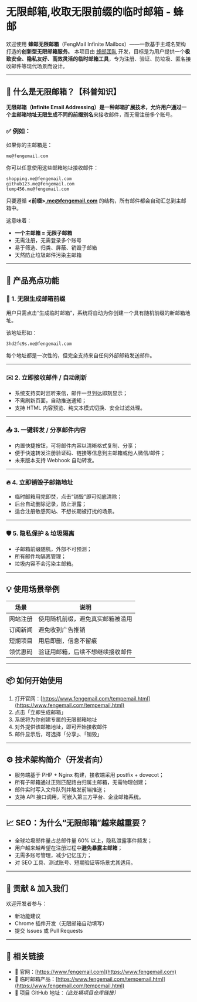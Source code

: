 
# 无限邮箱,收取无限前缀的临时邮箱 - 蜂邮

欢迎使用 **蜂邮无限邮箱**（FengMail Infinite Mailbox）——一款基于主域名架构打造的**创新型无限邮箱服务**。
本项目由 [蜂邮团队](https://www.fengemail.com) 开发，目标是为用户提供一个**极致安全、隐私友好、高效灵活的临时邮箱工具**，专为注册、验证、防垃圾、匿名接收邮件等现代场景而设计。

---

## 🧠 什么是无限邮箱？【科普知识】

**无限邮箱（Infinite Email Addressing）**是一种邮箱扩展技术，允许用户通过一个主邮箱地址**无限生成不同的前缀别名**来接收邮件，而无需注册多个账号。

### ✅ 例如：

如果你的主邮箱是：

```
me@fengemail.com
```

你可以任意使用这些邮箱地址接收邮件：

```
shopping.me@fengemail.com  
github123.me@fengemail.com
temp456.me@fengemail.com  
```

只要遵循 **<前缀>[.me@fengemail.com](mailto:.me@fengemail.com)** 的结构，所有邮件都会自动汇总到主邮箱中。

这意味着：

* **一个主邮箱 = 无限子邮箱**
* 无需注册，无需登录多个账号
* 易于筛选、归类、屏蔽、销毁子邮箱
* 天然防止垃圾邮件污染主邮箱

---

## 🚀 产品亮点功能

### 🔄 1. **无限生成邮箱前缀**

用户只需点击“生成临时邮箱”，系统将自动为你创建一个具有随机前缀的新邮箱地址。

该地址形如：

```
3hd2fc9s.me@fengemail.com
```

每个地址都是一次性的，但完全支持来自任何外部邮箱发送邮件。

---

### ✉️ 2. **立即接收邮件 / 自动刷新**

* 系统支持实时监听来信，邮件一旦到达即刻显示；
* 不需刷新页面，自动推送通知；
* 支持 HTML 内容预览、纯文本模式切换、安全过滤处理。

---

### 📤 3. **一键转发 / 分享邮件内容**

* 内置快捷按钮，可将邮件内容以清晰格式复制、分享；
* 便于快速转发注册验证码、链接等信息到主邮箱或他人微信/邮件；
* 未来版本支持 Webhook 自动转发。

---

### 🔥 4. **立即销毁子邮箱地址**

* 临时邮箱用完即焚，点击“销毁”即可彻底清除；
* 后台自动删除记录，防止泄露；
* 适合注册敏感网站、不想长期被打扰的场景。

---

### 🛡️ 5. **隐私保护 & 垃圾隔离**

* 子邮箱前缀随机，外部不可预测；
* 所有邮件均隔离管理；
* 垃圾内容不会污染主邮箱。

---

## 💡 使用场景举例

| 场景   | 说明               |
| ---- | ---------------- |
| 网站注册 | 使用随机前缀，避免真实邮箱被滥用 |
| 订阅新闻 | 避免收到广告推销         |
| 短期项目 | 用后即删，信息不留痕       |
| 领优惠码 | 验证用邮箱，后续不想继续接收邮件 |

---

## 📦 如何开始使用

1. 打开官网：[https://www.fengemail.com/tempemail.html](https://www.fengemail.com/tempemail.html)
2. 点击「立即生成邮箱」
3. 系统将为你创建专属的无限邮箱地址
4. 对外提供该邮箱地址，即可开始接收邮件
5. 邮件显示后，可选择「分享」、「销毁」

---

## ⚙️ 技术架构简介（开发者向）

* 服务端基于 PHP + Nginx 构建，接收端采用 postfix + dovecot；
* 所有子邮箱通过正则匹配路由归属主邮箱，无需物理创建；
* 邮件实时写入文件队列并触发前端推送；
* 支持 API 接口调用，可嵌入第三方平台、企业邮箱系统。

---

## 📈 SEO：为什么“无限邮箱”越来越重要？

* 全球垃圾邮件量占总邮件量 60% 以上，隐私泄露事件频发；
* 用户越来越希望在注册过程中**避免暴露主邮箱**；
* 无需多账号管理，减少记忆压力；
* 对 SEO 工具、测试账号、短期验证等场景尤其适用。

---

## 🤝 贡献 & 加入我们

欢迎开发者参与：

* 新功能建议
* Chrome 插件开发（无限邮箱自动填写）
* 提交 Issues 或 Pull Requests

---

## 🧩 相关链接

* 🐝 官网：[https://www.fengemail.com](https://www.fengemail.com)
* 🔧 临时邮箱产品：[https://www.fengemail.com/tempemail.html](https://www.fengemail.com/tempemail.html)
* 📂 项目 GitHub 地址：*（此处填项目仓库链接）*


